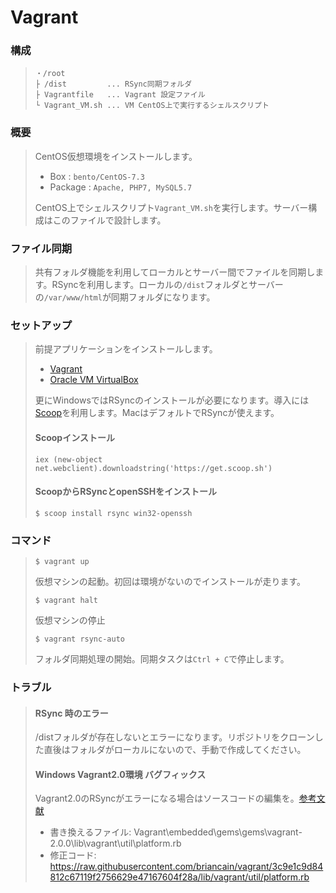 # Vagrant

### 構成

> ```
> ・/root
> ├ /dist         ... RSync同期フォルダ
> ├ Vagrantfile   ... Vagrant 設定ファイル
> └ Vagrant_VM.sh ... VM CentOS上で実行するシェルスクリプト
> ```

### 概要

> CentOS仮想環境をインストールします。
>
> * Box     : `bento/CentOS-7.3`
> * Package : `Apache, PHP7, MySQL5.7`
>
> CentOS上でシェルスクリプト`Vagrant_VM.sh`を実行します。サーバー構成はこのファイルで設計します。

### ファイル同期

> 共有フォルダ機能を利用してローカルとサーバー間でファイルを同期します。RSyncを利用します。ローカルの`/dist`フォルダとサーバーの`/var/www/html`が同期フォルダになります。

### セットアップ

> 前提アプリケーションをインストールします。
>
> * [Vagrant](https://www.vagrantup.com/)
> * [Oracle VM VirtualBox](https://www.virtualbox.org/)
>
> 更にWindowsではRSyncのインストールが必要になります。導入には[Scoop](http://scoop.sh/)を利用します。MacはデフォルトでRSyncが使えます。
>
> #### Scoopインストール
>
> `iex (new-object net.webclient).downloadstring('https://get.scoop.sh')`
>
> #### ScoopからRSyncとopenSSHをインストール
>
> `$ scoop install rsync win32-openssh`

### コマンド

> `$ vagrant up`
>
> 仮想マシンの起動。初回は環境がないのでインストールが走ります。
>
> `$ vagrant halt`
>
> 仮想マシンの停止
>
> `$ vagrant rsync-auto`
>
> フォルダ同期処理の開始。同期タスクは`Ctrl + C`で停止します。

### トラブル

> #### RSync 時のエラー
>
> /distフォルダが存在しないとエラーになります。リポジトリをクローンした直後はフォルダがローカルにないので、手動で作成してください。
>
> #### Windows Vagrant2.0環境 バグフィックス
>
> Vagrant2.0のRSyncがエラーになる場合はソースコードの編集を。[参考文献](https://qiita.com/shimitei/items/d5910d196b90d2be576d#rsync%E3%81%A7%E3%81%AE%E3%82%A8%E3%83%A9%E3%83%BC)
>
> * 書き換えるファイル: Vagrant\embedded\gems\gems\vagrant-2.0.0\lib\vagrant\util\platform.rb
> * 修正コード: https://raw.githubusercontent.com/briancain/vagrant/3c9e1c9d84812c67119f2756629e47167604f28a/lib/vagrant/util/platform.rb
